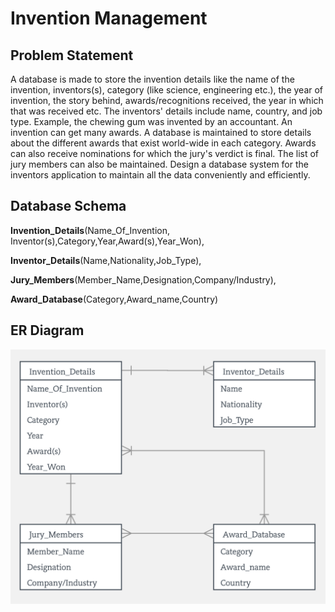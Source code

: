 # Invention Management

## Problem Statement

A database is made to store the invention details like the name of the invention, inventors(s), category (like science, engineering etc.), the year of invention, the story behind, awards/recognitions received, the year in which that was received etc. The inventors' details include name, country, and job type. Example, the chewing gum was invented by an accountant. An invention can get many awards. A database is maintained to store details about the different awards that exist world-wide in each category. Awards can also receive nominations for which the jury's verdict is final. The list of jury members can also be maintained. Design a database system for the inventors application to maintain all the data conveniently and efficiently.

## Database Schema

**Invention_Details**(Name_Of_Invention, Inventor(s),Category,Year,Award(s),Year_Won),

**Inventor_Details**(Name,Nationality,Job_Type),

**Jury_Members**(Member_Name,Designation,Company/Industry),

**Award_Database**(Category,Award_name,Country)

## ER Diagram

![ER](https://github.com/JaganKaartik/Database-Management-System-Projects/blob/master/Invention-Management-System/ERD.png)


